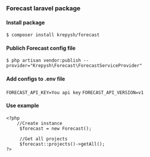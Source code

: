 ### Forecast laravel package

#### Install package

`$ composer install krepysh/forecast`

#### Publiсh Forecast config file
`$ php artisan vendor:publish --provider="Krepysh\Forecast\ForecastServiceProvider"`

#### Add configs to .env file

`FORECAST_API_KEY=You api key`
`FORECAST_API_VERSION=v1`

#### Use example

    <?php
		//Create instance
         $forecast = new Forecast();
		 
		 //Get all projects
         $forecast::projects()->getAll();
    ?>
